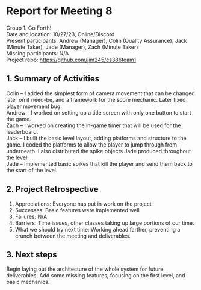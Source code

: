 # Report for Meeting 8
Group 1: Go Forth! <br>
Date and location: 10/27/23, Online/Discord <br>
Present participants: Andrew (Manager), Colin (Quality Assurance), Jack (Minute Taker), Jade (Manager), Zach (Minute Taker) <br>
Missing participants: N/A <br>
Project repo: https://github.com/jim245/cs386team1 <br>

## 1. Summary of Activities
Colin – I added the simplest form of camera movement that can be changed later on if need-be, and a framework for the score mechanic. Later fixed player movement bug. <br>
Andrew – I worked on setting up a title screen with only one button to start the game.<br>
Zach – I worked on creating the in-game timer that will be used for the leaderboard. <br>
Jack – I built the basic level layout, adding platforms and structure to the game. I coded the platforms to allow the player to jump through from underneath. I also distributed the spike objects Jade produced throughout the level.<br>
Jade – Implemented basic spikes that kill the player and send them back to the start of the level. <br>

## 2. Project Retrospective
  1. Appreciations: Everyone has put in work on the project<br>
  2. Successes: Basic features were implemented well<br>
  3. Failures: N/A <br>
  4. Barriers: Time issues, other classes taking up large portions of our time. <br>
  5. What we should try next time: Working ahead farther, preventing a crunch between the meeting and deliverables. <br>

## 3. Next steps
Begin laying out the architecture of the whole system for future deliverables. Add some missing features, focusing on the first level, and basic mechanics.
